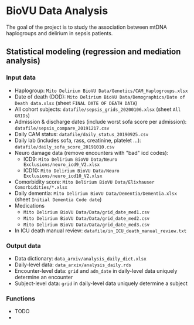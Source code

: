 # BioVU Data Analysis

The goal of the project is to study the association between mtDNA haplogroups and delirium in sepsis patients.  


## Statistical modeling (regression and mediation analysis)

### Input data
- Haplogroup: `Mito Delirium BioVU Data/Genetics/CAM_Haplogroups.xlsx`
- Date of death (DOD): `Mito Delirium BioVU Data/Demographics/Date of Death data.xlsx` (sheet `FINAL DATE OF DEATH DATA`)
- All cohort subjects: `datafile/sepsis_grids_20200106.xlsx` (sheet `All GRIDs`)
- Admission & discharge dates (include worst sofa score per admission): `datafile/sepsis_compare_20191217.csv`
- Daily CAM status: `datafile/daily_status_20190925.csv`
- Daily lab (includes sofa, rass, creatinine, platelet ...): `datafile/daily_sofa_score_20191010.csv`
- Neuro damage data (remove encounters with "bad" icd codes): 
  - ICD9: `Mito Delirium BioVU Data/Neuro Exclusions/neuro_icd9_V2.xlsx`
  - ICD10: `Mito Delirium BioVU Data/Neuro Exclusions/neuro_icd10_V2.xlsx`
- Comorbidity score: `Mito Delirium BioVU Data/Elixhauser Comorbidities/*.xlsx`
- Daily dementia: `Mito Delirium BioVU Data/Dementia/Dementia.xlsx` (sheet `Initial Dementia Code date`)
- Medications
  - `Mito Delirium BioVU Data/Data/grid_date_med1.csv`
  - `Mito Delirium BioVU Data/Data/grid_date_med2.csv`
  - `Mito Delirium BioVU Data/Data/grid_date_med3.csv`
- In ICU death manual review: `datafile/in_ICU_death_manual_review.txt`

### Output data
- Data dictionary: `data_arxiv/analysis_daily_dict.xlsx`
- Daily-level data: `data_arxiv/analysis_daily.rds`
- Encounter-level data: `grid` and `adm_date` in daily-level data uniquely determine an encounter
- Subject-level data: `grid` in daily-level data uniquely determine a subject

### Functions
- TODO
- 

